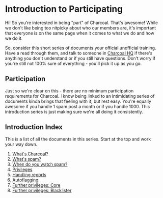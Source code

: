 ---
---

# Introduction to Participating
Hi! So you're interested in being "part" of Charcoal. That's awesome! While we don't like
being too nitpicky about who our members are, it's important that everyone is on the same
page when it comes to what we do and how we do it.

So, consider this short series of documents your official unofficial training. Have a read
through them, and talk to someone in [Charcoal HQ][hq] if there's anything you don't
understand or if you still have questions. Don't worry if you're still not 100% sure of
everything - you'll pick it up as you go.

## Participation
Just so we're clear on this - there are no minimum participation requirements for
Charcoal. I know being linked to an intimidating series of documents kinda brings that
feeling with it, but rest easy. You're equally awesome if
you handle 1 spam post a month or if you handle 1000. This introduction series is just making
sure we're all doing it consistently.

## Introduction Index
This is a list of all the documents in this series. Start at the top and work your way down.

1. [What's Charcoal?](/training/charcoal)
2. [What's spam?](/training/spam)
3. [When do you watch spam?](/training/watch)
4. [Privileges](/training/privileges)
5. [Handling reports](/training/reports)
6. [Autoflagging](/training/autoflagging)
7. [Further privileges: Core](/training/core)
8. [Further privileges: Blacklister](/training/blacklister)

[hq]: https://chat.stackexchange.com/rooms/11540/charcoal-hq